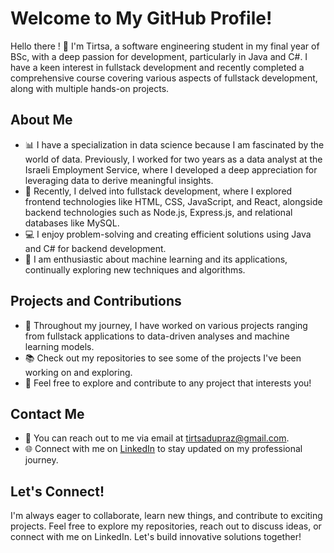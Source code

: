 # Welcome to My GitHub Profile!

Hello there ! 👋
I'm Tirtsa, a software engineering student in my final year of BSc, with a deep passion for development, particularly in Java and C#. I have a keen interest in fullstack development and recently completed a comprehensive course covering various aspects of fullstack development, along with multiple hands-on projects.

## About Me
- 📊 I have a specialization in data science because I am fascinated by the world of data. Previously, I worked for two years as a data analyst at the Israeli Employment Service, where I developed a deep appreciation for leveraging data to derive meaningful insights.
- 🌱 Recently, I delved into fullstack development, where I explored frontend technologies like HTML, CSS, JavaScript, and React, alongside backend technologies such as Node.js, Express.js, and relational databases like MySQL.
- 💻 I enjoy problem-solving and creating efficient solutions using Java and C# for backend development.
- 🤖 I am enthusiastic about machine learning and its applications, continually exploring new techniques and algorithms.

## Projects and Contributions

- 🚀 Throughout my journey, I have worked on various projects ranging from fullstack applications to data-driven analyses and machine learning models.
- 📚 Check out my repositories to see some of the projects I've been working on and exploring.
- 🌟 Feel free to explore and contribute to any project that interests you!

## Contact Me

- 📧 You can reach out to me via email at [tirtsadupraz@gmail.com](mailto:tirtsadupraz@gmail.com).
- 🌐 Connect with me on [LinkedIn](https://www.linkedin.com/in/tirtsa-dupraz/) to stay updated on my professional journey.

## Let's Connect!

I'm always eager to collaborate, learn new things, and contribute to exciting projects. Feel free to explore my repositories, reach out to discuss ideas, or connect with me on LinkedIn. Let's build innovative solutions together!
